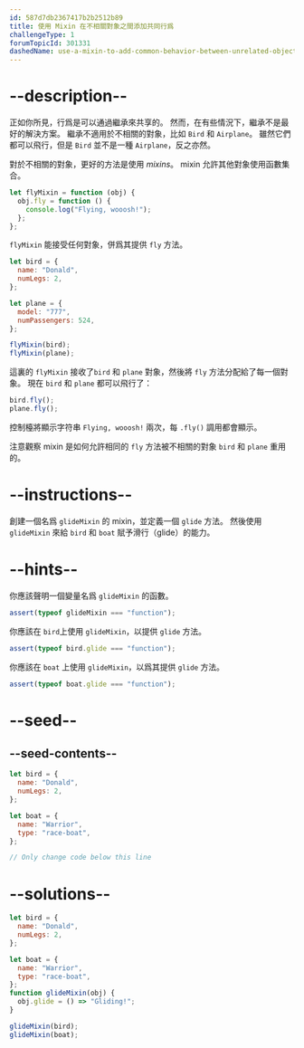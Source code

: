 ```yaml
---
id: 587d7db2367417b2b2512b89
title: 使用 Mixin 在不相關對象之間添加共同行爲
challengeType: 1
forumTopicId: 301331
dashedName: use-a-mixin-to-add-common-behavior-between-unrelated-objects
---
```


# --description--

正如你所見，行爲是可以通過繼承來共享的。 然而，在有些情況下，繼承不是最好的解決方案。 繼承不適用於不相關的對象，比如 `Bird` 和 `Airplane`。 雖然它們都可以飛行，但是 `Bird` 並不是一種 `Airplane`，反之亦然。

對於不相關的對象，更好的方法是使用 <dfn>mixins</dfn>。 mixin 允許其他對象使用函數集合。

```js
let flyMixin = function (obj) {
  obj.fly = function () {
    console.log("Flying, wooosh!");
  };
};
```

`flyMixin` 能接受任何對象，併爲其提供 `fly` 方法。

```js
let bird = {
  name: "Donald",
  numLegs: 2,
};

let plane = {
  model: "777",
  numPassengers: 524,
};

flyMixin(bird);
flyMixin(plane);
```

這裏的 `flyMixin` 接收了`bird` 和 `plane` 對象，然後將 `fly` 方法分配給了每一個對象。 現在 `bird` 和 `plane` 都可以飛行了：

```js
bird.fly();
plane.fly();
```

控制檯將顯示字符串 `Flying, wooosh!` 兩次，每 `.fly()` 調用都會顯示。

注意觀察 mixin 是如何允許相同的 `fly` 方法被不相關的對象 `bird` 和 `plane` 重用的。

# --instructions--

創建一個名爲 `glideMixin` 的 mixin，並定義一個 `glide` 方法。 然後使用 `glideMixin` 來給 `bird` 和 `boat` 賦予滑行（glide）的能力。

# --hints--

你應該聲明一個變量名爲 `glideMixin` 的函數。

```js
assert(typeof glideMixin === "function");
```

你應該在 `bird`上使用 `glideMixin`，以提供 `glide` 方法。

```js
assert(typeof bird.glide === "function");
```

你應該在 `boat` 上使用 `glideMixin`，以爲其提供 `glide` 方法。

```js
assert(typeof boat.glide === "function");
```

# --seed--

## --seed-contents--

```js
let bird = {
  name: "Donald",
  numLegs: 2,
};

let boat = {
  name: "Warrior",
  type: "race-boat",
};

// Only change code below this line
```

# --solutions--

```js
let bird = {
  name: "Donald",
  numLegs: 2,
};

let boat = {
  name: "Warrior",
  type: "race-boat",
};
function glideMixin(obj) {
  obj.glide = () => "Gliding!";
}

glideMixin(bird);
glideMixin(boat);
```
